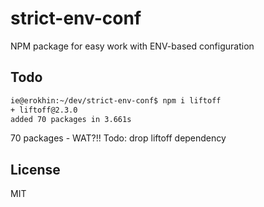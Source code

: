 strict-env-conf
===============

NPM package for easy work with ENV-based configuration

Todo
----

```bash
ie@erokhin:~/dev/strict-env-conf$ npm i liftoff
+ liftoff@2.3.0
added 70 packages in 3.661s
```

70 packages - WAT?!! Todo: drop liftoff dependency 

License
-------

MIT
